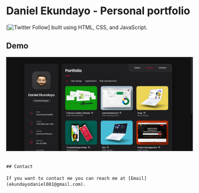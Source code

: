# Daniel Ekundayo - Personal portfolio


[![Twitter Follow](https://twitter.com/damel_design?t=CQp8czcBtUxPgf5Z6ui_BQ&s=09)]
 built using HTML, CSS, and JavaScript.

## Demo

![vCard Desktop Demo](./website-demo-image/portfolio-image-live.jpg "Desktop Demo")


```

## Contact

If you want to contact me you can reach me at [Email](ekundayodaniel081@gmail.com).

